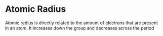 # Atomic Radius

Atomic radius is directly related to the amount of electrons that are present in an atom. It increases down the group and decreases across the period